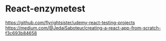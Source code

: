 # React-enzymetest
https://github.com/flyrightsister/udemy-react-testing-projects
https://medium.com/@JedaiSaboteur/creating-a-react-app-from-scratch-f3c693b84658
